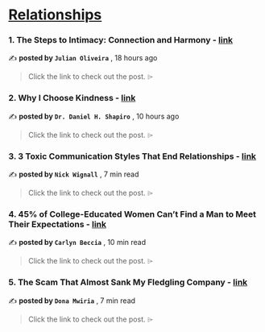 
<h1><a href=https://medium.com/tag/relationships/recommended target="_blank" rel="noopener noreferrer">Relationships</a></h1>
<h3>1. The Steps to Intimacy: Connection and Harmony - <a href=https://medium.com/@freelancerwriter/the-steps-to-intimacy-connection-and-harmony-e4aebe0b5871?source=tag_recommended_feed---------0-84----------relationships----------29c4c95e_3399_49bd_ac3e_370b01d776b3------- target="_blank" rel="noopener noreferrer">link</a></h3>

✍️ **posted by `Julian Oliveira`** <date> , 18 hours ago</date>

<blockquote>Click the link to check out the post. ⌲</blockquote>

<h3>2. Why I Choose Kindness - <a href=https://medium.com/crows-feet/why-i-choose-kindness-9577050f7661?source=tag_recommended_feed---------1-107----------relationships----------29c4c95e_3399_49bd_ac3e_370b01d776b3------- target="_blank" rel="noopener noreferrer">link</a></h3>

✍️ **posted by `Dr. Daniel H. Shapiro`** <date> , 10 hours ago</date>

<blockquote>Click the link to check out the post. ⌲</blockquote>

<h3>3. 3 Toxic Communication Styles That End Relationships - <a href=https://medium.com/@nickwignall/3-toxic-communication-styles-that-end-relationships-390d61daaab7?source=tag_recommended_feed---------2-85----------relationships----------29c4c95e_3399_49bd_ac3e_370b01d776b3------- target="_blank" rel="noopener noreferrer">link</a></h3>

✍️ **posted by `Nick Wignall`** <date> , 7 min read</date>

<blockquote>Click the link to check out the post. ⌲</blockquote>

<h3>4. 45% of College-Educated Women Can’t Find a Man to Meet Their Expectations - <a href=https://medium.com/heart-affairs/45-of-college-educated-women-cant-find-a-man-to-meet-their-expectations-33bee4ffcbc6?source=tag_recommended_feed---------3-84----------relationships----------29c4c95e_3399_49bd_ac3e_370b01d776b3------- target="_blank" rel="noopener noreferrer">link</a></h3>

✍️ **posted by `Carlyn Beccia`** <date> , 10 min read</date>

<blockquote>Click the link to check out the post. ⌲</blockquote>

<h3>5. The Scam That Almost Sank My Fledgling Company - <a href=https://medium.com/corporateunderbelly/the-scam-that-almost-sank-my-fledgling-company-a96b7af66daf?source=tag_recommended_feed---------4-107----------relationships----------29c4c95e_3399_49bd_ac3e_370b01d776b3------- target="_blank" rel="noopener noreferrer">link</a></h3>

✍️ **posted by `Dona Mwiria`** <date> , 7 min read</date>

<blockquote>Click the link to check out the post. ⌲</blockquote>

